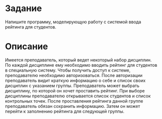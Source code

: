 # Задание
Напишите программу, моделирующую работу с системой ввода рейтинга для студентов.
# Описание
Имеется преподаватель, который ведет некоторый набор дисциплин.
По каждой дисциплине ему необходимо вводить рейтинг для студентов в специальную систему. Чтобы получить доступ к системе, преподавателю необходимо авторизоваться.
После авторизации преподаватель видит краткую информацию о себе и список своих дисциплин с указанием группы.
Преподаватель может выбрать дисциплину, по которой он хочет проставить рейтинг. 
При выборе дисциплины преподавателю открывается список студентов и список контрольных точек. 
После проставления рейтинга данной группе преподаватель обязан сохранить информацию. Затем он может перейти к заполнению рейтинга для следующей группы.
